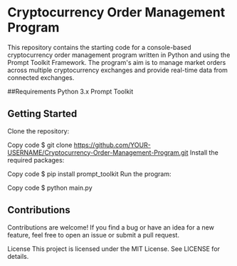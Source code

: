 # Cryptocurrency Order Management Program
This repository contains the starting code for a console-based cryptocurrency order management program written in Python and using the Prompt Toolkit Framework. The program's aim is to manage market orders across multiple cryptocurrency exchanges and provide real-time data from connected exchanges.

##Requirements
Python 3.x
Prompt Toolkit

## Getting Started
Clone the repository:

Copy code
$ git clone https://github.com/YOUR-USERNAME/Cryptocurrency-Order-Management-Program.git
Install the required packages:

Copy code
$ pip install prompt_toolkit
Run the program:

Copy code
$ python main.py

## Contributions
Contributions are welcome! If you find a bug or have an idea for a new feature, feel free to open an issue or submit a pull request.

License
This project is licensed under the MIT License. See LICENSE for details.

